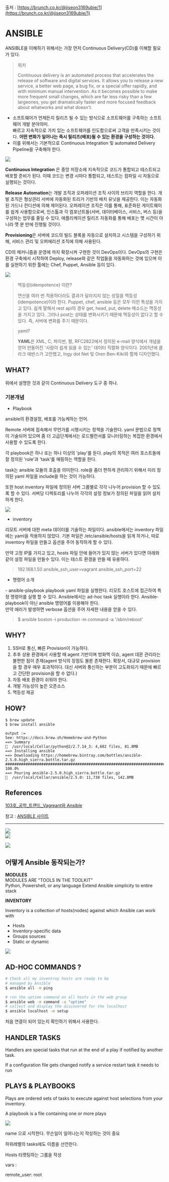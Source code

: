 출처 : [https://brunch.co.kr/@jiseon3169ubie/1](https://brunch.co.kr/@jiseon3169ubie/1)

# ANSIBLE

ANSIBLE을 이해하기 위해서는 가장 먼저 Continuous Delivery(CD)를 이해할 필요가 있다.

> 위키
>
> Continuous delivery is an automated process that accelerates the release of software and digital services. It allows you to release a new service, a better web page, a bug fix, or a special offer rapidly, and with minimum manual intervention. As it becomes possible to make more frequent small changes, which are far less risky than a few largeones, you get dramatically faster and more focused feedback about whatworks and what doesn't.



- 소프트웨어가 언제든지 릴리즈 될 수 있는 방식으로 소프트웨어를 구축하는 소프트웨어 개발 분야의미.  
  빠르고 지속적으로 가치 있는 소프트웨어를 인도함으로써 고객을 만족시키는 것이다. **어떤 변화가 일어나는 즉시 릴리즈(배포)될 수 있는 환경을 구성하는 것이다.**
- 이를 위해서는 기본적으로 Continuous Integration 및 automated Delivery Pipeline을 구축해야 한다.

![](https://ws2.sinaimg.cn/large/006tKfTcgy1fqbdivdwxfj30zk0k1nbz.jpg)



**Continuous Integration** 은 중앙 저장소에 지속적으로 코드가 통합되고 테스트되고 배포할 준비가 된다. 이때 코드는 변경 시마다 통합되고, 테스트는 컴파일 시 자동으로 실행되는 것이다.

**Release Automation**는 개발 조직과 오퍼레이션 조직 사이의 브리지 역할을 한다. 개발 조직은 형상관리 서버에 자동화된 트리거 기반의 배치 유닛을 제공한다. 이는 자동화된 가드나 컨디션에 의해 제어된다. 오퍼레이션 조직은 이를 통해, 표준화된 게이트웨이를 쉽게 사용함으로써, 인스톨과 각 컴포넌트들(서버, 데이터베이스, 서비스, 버스 등)을 구성하는 업무를 줄일 수 있다. 애플리케이션 릴리즈 자동화를 통해 배포는 몃 시간이 아니라 몃 분 만에 진행될 것이다.

**Provisioning**은 서버에 코드의 빌드 블록을 자동으로 설치하고 시스템을 구성하기 위해, 서비스 관리 및 오퍼에리션 조직에 의해 사용된다.

CD의 메커니즘을 운영에 까지 확장시켜 구현한 것이 DevOps이다. DevOps의 구현은 환경 구축에서 시작하여 Deploy, release와 같은 작업들을 자동화하는 것에 있으며 이를 실현하기 위한 툴에는 Chef, Puppet, Ansible 등이 있다.

![](https://ws2.sinaimg.cn/large/006tKfTcgy1fqbdq410cdj30pa0620vg.jpg)

> 멱등성(idempotence) 이란?
>
> 연산을 여러 번 적용하더라도 결과가 달라지지 않는 성질을 멱등성(idempotence)이라 한다. Puppet, chef, ansible 등은 모두 이런 특성을 가지고 있다. 쉽게 말해서 rest api의 경우 get, head, put, delete 메소드는 멱등성을 가지고 있다. 그러나 post는 상태를 변화시키기 때문에 멱등성이 없다고 할 수 있다. 즉, 서버에 변화를 주기 때문이다.

>  yaml?
>
> **YAML**은 XML, C, 파이썬, 펄, RFC2822에서 정의된 e-mail 양식에서 개념을 얻어 만들어진 '사람이 쉽게 읽을 수 있는' 데이터 직렬화 양식이다. 2001년에 클라크 에반스가 고안했고, Ingy dot Net 및 Oren Ben-Kiki와 함께 디자인했다.

## WHAT?

 위에서 설명한 것과 같이 Continuous Delivery 도구 중 하나.

### 기본개념

- Playbook

ansible의 환경설정, 배포를 가능케하는 언어.

Remote 서버에 접속해서 무언가를 시행시키는 정책을 기술한다. yaml 문법으로 정책이 기술되어 있으며 좀 더 고급단계에서는 로드벨런서를 모니터링하는 복잡한 환경에서 사용할 수 있도록 한다.

각 playbook은 하나 또는 하나 이상의 'play'를 둔다. play의 목적은 여러 호스트들에 잘 정의된 'role'과 'task'를 매핑하는 역할을 한다.

task는 ansible 모듈의 호출을 의미한다. role을 좀더 편하게 관리하기 위해서 미리 정의된 yaml 파일을 include을 하는 것이 가능하다.

또한 host inventory 파일에 정의된 서버 그룹별로 각각 나누어 provision 할 수 있도록 할 수 있다. 서버당 디렉토리를 나누어 각각의 설정 정보가 정의된 파일을 읽어 설치하게 한다.

![](https://ws4.sinaimg.cn/large/006tKfTcgy1fqbe4hrjkhj309q07y3zg.jpg)

- inventory

리모트 서버에 대한 meta 데이터를 기술하는 파일이다. ansible에서는 inventory 파일에는 yaml을 적용하지 않았다. 기본 파일은 /etc/ansible/hosts을 읽게 하거나, 따로 inventory 파일을 만들고 옵션을 주어 동작하게 할 수 있다.

만약 고정 IP를 가지고 있고, hosts 파일 안에 들어가 있지 않는 서버가 있다면 아래와 같이 설정 파일을 만들수 있다. 이는 테스트 환경을 만들 때 유용하다.

> 192.168.1.50 ansible_ssh_user=vagrant ansible_ssh_port=22

- 명령어 소개 

\- ansible-playbook playbook yaml 파일을 실행한다. 리모트 호스트에 접근하여 특정 명령어를 실행 할 수 있다. Ansible에서는 ad-hoc task 실행이라 한다. Ansible-playbook이 아닌 ansible 명령어를 이용해야 한다.  
만약 에러가 발생하면 verbose 옵션을 주어 자세한 내용을 얻을 수 있다.  

> $ ansible boston ‐i production ‐m command ‐a '/sbin/reboot'

## WHY?

1. SSH로 통신, 빠른 Provision이 가능하다.
2. 추후 상용 환경에서 사용할 때 agent 기반이며 방화멱 이슈, agent 데몬 관리라는 불편한 점이 존재(agent 방식의 장점도 물론 존재한다. 확장서, 대규모 provision을 할 경우 매우 효과적이다. 대신 서버와 통신하는 부분이 고도화되기 때문에 빠르고 간단한 provision을 할 수 없다.)
3. 자동 배포 환경이 쉬워야 한다.
4. 개발 가능성이 높은 오픈소스
5. 멱등성 제공

## HOW?

```
$ brew update
$ brew install ansible

output :=
See: https://docs.brew.sh/Homebrew-and-Python
==> Summary
🍺  /usr/local/Cellar/python@2/2.7.14_3: 4,602 files, 81.8MB
==> Installing ansible
==> Downloading https://homebrew.bintray.com/bottles/ansible-2.5.0.high_sierra.bottle.tar.gz
######################################################################## 100.0%
==> Pouring ansible-2.5.0.high_sierra.bottle.tar.gz
🍺  /usr/local/Cellar/ansible/2.5.0: 11,738 files, 142.8MB
```



## References

[103호_공학_트랜드_Vagreant와 Ansible](http://t1.daumcdn.net/brunch/service/user/17od/file/2f38mqgIEmhkl43nJ4GLBc8c92Q.pdf)

참고 : [ANSIBLE 사이트](https://docs.ansible.com/ansible/devel/scenario_guides/guide_docker.html)



---

![](https://ws1.sinaimg.cn/large/006tNc79gy1fqd84g1eecj31kw0vo1ky.jpg)  
![](https://ws4.sinaimg.cn/large/006tNc79gy1fqd846kksrj31kw0vc1ky.jpg)  

![](https://ws4.sinaimg.cn/large/006tNc79gy1fqd852otdvj31kw0umx6p.jpg)

 



## 어떻게 Ansible 동작되는가?



**MODULES**  
MODULES ARE "TOOLS IN THE TOOLKIT"  
Python, Powershell, or any language Extend Ansible simplicity to entire stack  

**INVENTORY**  

Inventory is a collection of hosts(nodes) against which Ansible can work with  

- Hosts
- Inventory-specific data
- Groups sources
- Static or dynamic

![](https://ws1.sinaimg.cn/large/006tNc79gy1fqd8cdbke4j31bk0wok66.jpg)



## AD-HOC COMMANDS ?

```sh
# Check all my inventroy hosts are ready to be 
# managed by Ansible
$ ansible all -m ping

# run the uptime command on all hosts in the web group
$ ansible web -m command -a "uptime"
# collect and display the discovered for the localhost
$ ansible localhost -m setup
```

처음 연결이 되어 있는지 확인하기 위해서 사용한다.



## HANDLER TASKS

Handlers are special tasks that run at the end of a play if notified by another task.

If a configuration file gets changed notify a service restart task it needs to run

## PLAYS & PLAYBOOKS

Plays are ordered sets of tasks to execute against host selections from your inventory.

A playbook is a file containing one or more plays



![](https://ws1.sinaimg.cn/large/006tNc79gy1fqd99r579oj31g60uenh5.jpg)



name 으로 시작한다. 무슨일이 일어나는지 작성하는 것이 중요

하위레벨의 tasks에도 이름을 선언한다.

Hosts 타켓팅하는 그룹을 작성

vars : 

remote_user: root